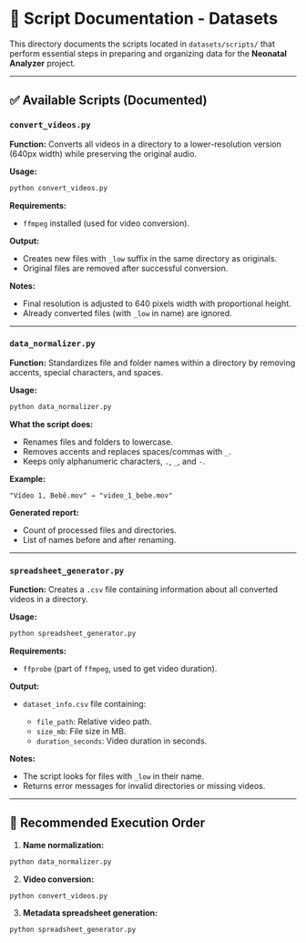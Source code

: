 # 📁 Script Documentation - Datasets

This directory documents the scripts located in `datasets/scripts/` that perform essential steps in preparing and organizing data for the **Neonatal Analyzer** project.

---

## ✅ Available Scripts (Documented)

### `convert_videos.py`

**Function:** Converts all videos in a directory to a lower-resolution version (640px width) while preserving the original audio.

**Usage:**

```bash
python convert_videos.py
```

**Requirements:**

* `ffmpeg` installed (used for video conversion).

**Output:**

* Creates new files with `_low` suffix in the same directory as originals.
* Original files are removed after successful conversion.

**Notes:**

* Final resolution is adjusted to 640 pixels width with proportional height.
* Already converted files (with `_low` in name) are ignored.

---

### `data_normalizer.py`

**Function:** Standardizes file and folder names within a directory by removing accents, special characters, and spaces.

**Usage:**

```bash
python data_normalizer.py
```

**What the script does:**

* Renames files and folders to lowercase.
* Removes accents and replaces spaces/commas with `_`.
* Keeps only alphanumeric characters, `.`, `_`, and `-`.

**Example:**

```
"Vídeo 1, Bebê.mov" → "video_1_bebe.mov"
```

**Generated report:**

* Count of processed files and directories.
* List of names before and after renaming.

---

### `spreadsheet_generator.py`

**Function:** Creates a `.csv` file containing information about all converted videos in a directory.

**Usage:**

```bash
python spreadsheet_generator.py
```

**Requirements:**

* `ffprobe` (part of `ffmpeg`, used to get video duration).

**Output:**

* `dataset_info.csv` file containing:

  * `file_path`: Relative video path.
  * `size_mb`: File size in MB.
  * `duration_seconds`: Video duration in seconds.

**Notes:**

* The script looks for files with `_low` in their name.
* Returns error messages for invalid directories or missing videos.

---

## 📝 Recommended Execution Order

1. **Name normalization:**

```bash
python data_normalizer.py
```

2. **Video conversion:**

```bash
python convert_videos.py
```

3. **Metadata spreadsheet generation:**

```bash
python spreadsheet_generator.py
```